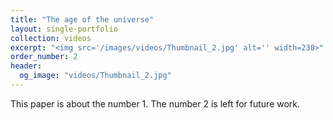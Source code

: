 ```yaml
---
title: "The age of the universe"
layout: single-portfolio
collection: videos
excerpt: "<img src='/images/videos/Thumbnail_2.jpg' alt='' width=230>"
order_number: 2
header: 
  og_image: "videos/Thumbnail_2.jpg"
---
```


This paper is about the number 1. The number 2 is left for future work.